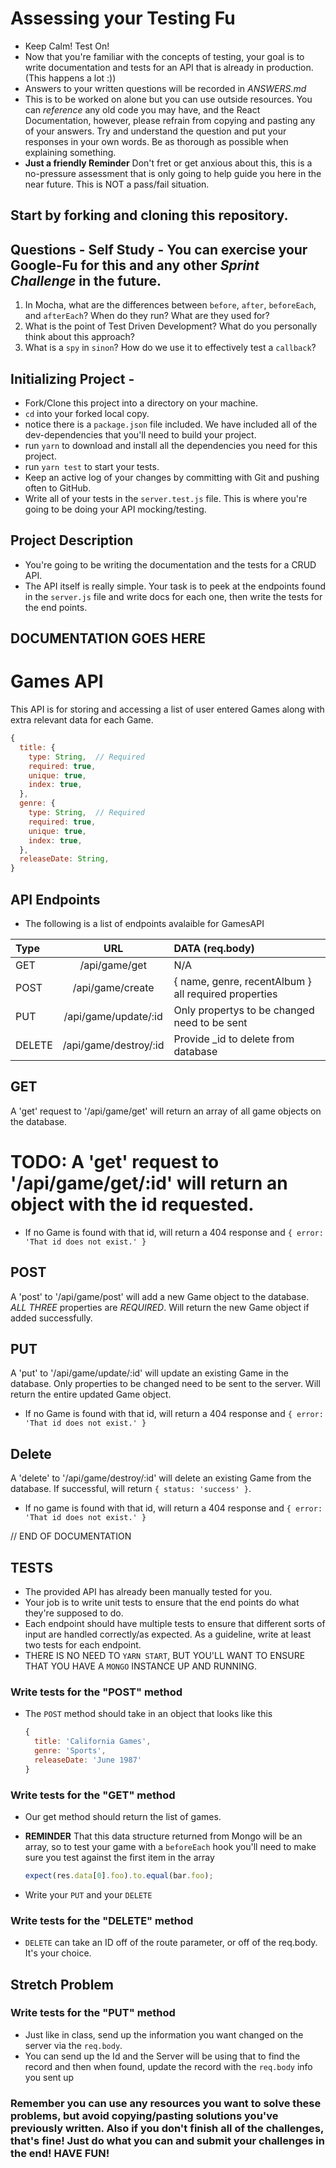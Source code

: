 # Assessing your Testing Fu

* Keep Calm! Test On!
* Now that you're familiar with the concepts of testing, your goal is to write documentation and tests for an API that is already in production. (This happens a lot :))
* Answers to your written questions will be recorded in _ANSWERS.md_
* This is to be worked on alone but you can use outside resources. You can _reference_ any old code you may have, and the React Documentation, however, please refrain from copying and pasting any of your answers. Try and understand the question and put your responses in your own words. Be as thorough as possible when explaining something.
* **Just a friendly Reminder** Don't fret or get anxious about this, this is a no-pressure assessment that is only going to help guide you here in the near future. This is NOT a pass/fail situation.

## Start by forking and cloning this repository.

## Questions - Self Study - You can exercise your Google-Fu for this and any other _Sprint Challenge_ in the future.

1.  In Mocha, what are the differences between `before`, `after`, `beforeEach`, and `afterEach`? When do they run? What are they used for?
2.  What is the point of Test Driven Development? What do you personally think about this approach?
3.  What is a `spy` in `sinon`? How do we use it to effectively test a `callback`?

## Initializing Project -

* Fork/Clone this project into a directory on your machine.
* `cd` into your forked local copy.
* notice there is a `package.json` file included. We have included all of the dev-dependencies that you'll need to build your project.
* run `yarn` to download and install all the dependencies you need for this project.
* run `yarn test` to start your tests.
* Keep an active log of your changes by committing with Git and pushing often to GitHub.
* Write all of your tests in the `server.test.js` file. This is where you're going to be doing your API mocking/testing.

## Project Description

* You're going to be writing the documentation and the tests for a CRUD API.
* The API itself is really simple. Your task is to peek at the endpoints found in the `server.js` file and write docs for each one, then write the tests for the end points.

## DOCUMENTATION GOES HERE

# Games API

This API is for storing and accessing a list of user entered Games along with extra relevant data for each Game.

```js
{
  title: {
    type: String,  // Required
    required: true,
    unique: true,
    index: true,
  },
  genre: {
    type: String,  // Required
    required: true,
    unique: true,
    index: true,
  },
  releaseDate: String,
}
```

## API Endpoints

* The following is a list of endpoints avalaible for GamesAPI

| Type   |          URL          | DATA (req.body)                                      |
| :----- | :-------------------: | :--------------------------------------------------- |
| GET    |     /api/game/get     | N/A                                                  |
| POST   |   /api/game/create    | { name, genre, recentAlbum } all required properties |
| PUT    | /api/game/update/:id  | Only propertys to be changed need to be sent         |
| DELETE | /api/game/destroy/:id | Provide \_id to delete from database                 |

## GET

A 'get' request to '/api/game/get' will return an array of all game objects on the database.

# TODO: A 'get' request to '/api/game/get/:id' will return an object with the id requested.
  * If no Game is found with that id, will return a 404 response and `{ error: 'That id does not exist.' }`

## POST

A 'post' to '/api/game/post' will add a new Game object to the database. _ALL THREE_ properties are _REQUIRED_. Will return the new Game object if added successfully.

## PUT

A 'put' to '/api/game/update/:id' will update an existing Game in the database. Only properties to be changed need to be sent to the server. Will return the entire updated Game object.

* If no Game is found with that id, will return a 404 response and `{ error: 'That id does not exist.' }`

## Delete

A 'delete' to '/api/game/destroy/:id' will delete an existing Game from the database. If successful, will return `{ status: 'success' }`.

* If no game is found with that id, will return a 404 response and `{ error: 'That id does not exist.' }`

// END OF DOCUMENTATION

## TESTS

* The provided API has already been manually tested for you.
* Your job is to write unit tests to ensure that the end points do what they're supposed to do.
* Each endpoint should have multiple tests to ensure that different sorts of input are handled correctly/as expected. As a guideline, write at least two tests for each endpoint.
* THERE IS NO NEED TO `YARN START`, BUT YOU'LL WANT TO ENSURE THAT YOU HAVE A `MONGO` INSTANCE UP AND RUNNING.

### Write tests for the "POST" method

* The `POST` method should take in an object that looks like this

  ```js
  {
    title: 'California Games',
    genre: 'Sports',
    releaseDate: 'June 1987'
  }
  ```

### Write tests for the "GET" method

* Our get method should return the list of games.
* **REMINDER** That this data structure returned from Mongo will be an array, so to test your game with a `beforeEach` hook you'll need to make sure you test against the first item in the array

  ```js
  expect(res.data[0].foo).to.equal(bar.foo);
  ```

* Write your `PUT` and your `DELETE`

### Write tests for the "DELETE" method

* `DELETE` can take an ID off of the route parameter, or off of the req.body. It's your choice.

## Stretch Problem

### Write tests for the "PUT" method

* Just like in class, send up the information you want changed on the server via the `req.body`.
* You can send up the Id and the Server will be using that to find the record and then when found, update the record with the `req.body` info you sent up

### Remember you can use any resources you want to solve these problems, but avoid copying/pasting solutions you've previously written. Also if you don't finish all of the challenges, that's fine! Just do what you can and submit your challenges in the end! HAVE FUN!
